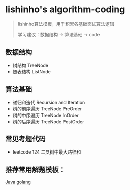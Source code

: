 # lishinho's algorithm-coding
> lishinho算法模板，用于积累各基础面试算法逻辑
> 
> 学习建议：数据结构 -> 算法基础 -> code

## 数据结构
- 树结构 TreeNode
- 链表结构 ListNode

## 算法基础
- 递归和迭代 Recursion and Iteration
- 树的前序遍历 TreeNode PreOrder
- 树的中序遍历 TreeNode InOrder
- 树的后序遍历 TreeNode PostOrder

## 常见考题代码
- leetcode 124 二叉树中最大路径和

## 推荐常用解题模板：
  [Java](https://labuladong.gitbook.io/algo/)
  [golang](https://greyireland.gitbook.io/algorithm-pattern/)
  